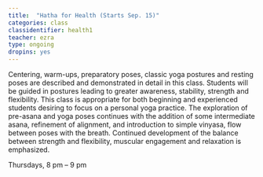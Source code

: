 ```yaml
---
title:  "Hatha for Health (Starts Sep. 15)"
categories: class
classidentifier: health1
teacher: ezra
type: ongoing
dropins: yes
---
```

Centering, warm-ups, preparatory poses, classic yoga postures and resting poses
are described and demonstrated in detail in this class. Students will be guided
in postures leading to greater awareness, stability, strength and flexibility.
This class is appropriate for both beginning and experienced students desiring to
focus on a personal yoga practice. The exploration of pre-asana and yoga poses
continues with the addition of some intermediate asana, refinement of alignment,
and introduction to simple vinyasa, flow between poses with the breath. Continued
development of the balance between strength and flexibility, muscular engagement
and relaxation is emphasized.

Thursdays, 8 pm – 9 pm
